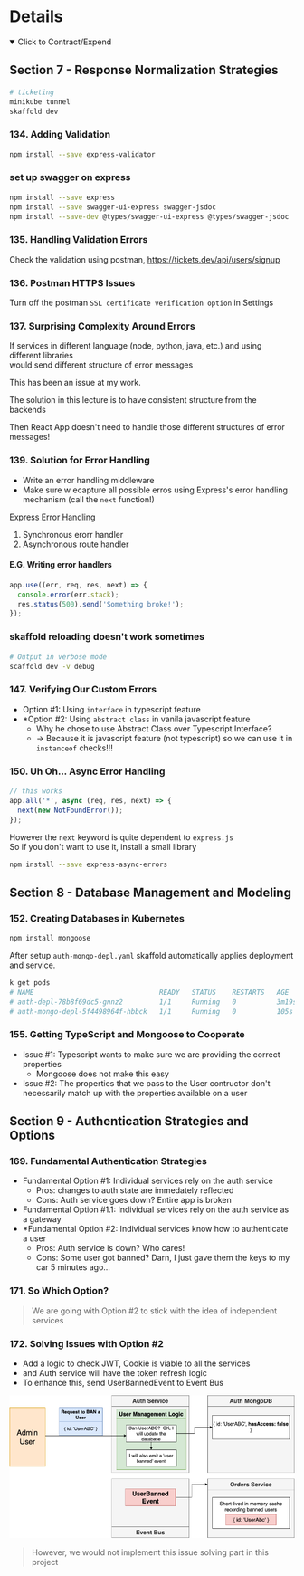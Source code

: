 # Details

<details open> 
  <summary>Click to Contract/Expend</summary>

## Section 7 - Response Normalization Strategies

```sh
# ticketing
minikube tunnel
skaffold dev
```

### 134. Adding Validation

```sh
npm install --save express-validator
```

### set up swagger on express

```sh
npm install --save express
npm install --save swagger-ui-express swagger-jsdoc
npm install --save-dev @types/swagger-ui-express @types/swagger-jsdoc
```

### 135. Handling Validation Errors

Check the validation using postman, https://tickets.dev/api/users/signup

### 136. Postman HTTPS Issues

Turn off the postman `SSL certificate verification option` in Settings

### 137. Surprising Complexity Around Errors

If services in different language (node, python, java, etc.) and using different libraries \
would send different structure of error messages

This has been an issue at my work.

The solution in this lecture is to have consistent structure from the backends

Then React App doesn't need to handle those different structures of error messages!

### 139. Solution for Error Handling

- Write an error handling middleware
- Make sure w ecapture all possible erros using Express's error handling mechanism (call the `next` function!)

[Express Error Handling](https://expressjs.com/en/guide/error-handling.html)

1. Synchronous erorr handler
2. Asynchronous route handler

#### E.G. Writing error handlers

```js
app.use((err, req, res, next) => {
  console.error(err.stack);
  res.status(500).send('Something broke!');
});
```

### skaffold reloading doesn't work sometimes

```sh
# Output in verbose mode
scaffold dev -v debug
```

### 147. Verifying Our Custom Errors

- Option #1: Using `interface` in typescript feature
- \*Option #2: Using `abstract class` in vanila javascript feature
  - Why he chose to use Abstract Class over Typescript Interface?
  - -> Because it is javascript feature (not typescript) so we can use it in `instanceof` checks!!!

### 150. Uh Oh... Async Error Handling

```js
// this works
app.all('*', async (req, res, next) => {
  next(new NotFoundError());
});
```

However the `next` keyword is quite dependent to `express.js`\
So if you don't want to use it, install a small library

```sh
npm install --save express-async-errors
```

## Section 8 - Database Management and Modeling

### 152. Creating Databases in Kubernetes

```sh
npm install mongoose
```

After setup `auth-mongo-depl.yaml` skaffold automatically applies deployment and service.

```sh
k get pods
# NAME                               READY   STATUS    RESTARTS   AGE
# auth-depl-78b8f69dc5-gnnz2         1/1     Running   0          3m19s
# auth-mongo-depl-5f4498964f-hbbck   1/1     Running   0          105s
```

### 155. Getting TypeScript and Mongoose to Cooperate

- Issue #1: Typescript wants to make sure we are providing the correct properties
  - Mongoose does not make this easy
- Issue #2: The properties that we pass to the User contructor don't necessarily match up with the properties available on a user

## Section 9 - Authentication Strategies and Options

### 169. Fundamental Authentication Strategies

- Fundamental Option #1: Individual services rely on the auth service
  - Pros: changes to auth state are immedately reflected
  - Cons: Auth service goes down? Entire app is broken
- Fundamental Option #1.1: Individual services rely on the auth service as a gateway
- \*Fundamental Option #2: Individual services know how to authenticate a user
  - Pros: Auth service is down? Who cares!
  - Cons: Some user got banned? Darn, I just gave them the keys to my car 5 minutes ago...

### 171. So Which Option?

> We are going with Option #2 to stick with the idea of independent services

### 172. Solving Issues with Option #2

- Add a logic to check JWT, Cookie is viable to all the services
- and Auth service will have the token refresh logic
- To enhance this, send UserBannedEvent to Event Bus

![auth service issue](../resources/172-solving-issues-with-option-2.png)

> However, we would not implement this issue solving part in this project

</details>
